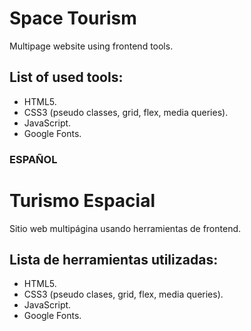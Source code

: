 # Space Tourism
Multipage website using frontend tools.

## List of used tools:
- HTML5.
- CSS3 (pseudo classes, grid, flex, media queries).
- JavaScript.
- Google Fonts.

### ESPAÑOL

# Turismo Espacial
Sitio web multipágina usando herramientas de frontend.

## Lista de herramientas utilizadas:
- HTML5.
- CSS3 (pseudo clases, grid, flex, media queries).
- JavaScript.
- Google Fonts.
